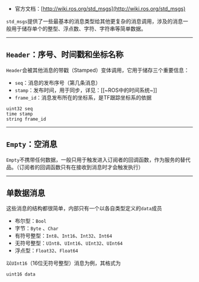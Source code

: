 + 官方文档：[http://wiki.ros.org/std_msgs](http://wiki.ros.org/std_msgs)

`std_msgs`提供了一些最基本的消息类型给其他更复杂的消息调用，涉及的消息一般用于储存单个的整型、浮点数、字符、字符串等简单数据。

---
## `Header`：序号、时间戳和坐标名称

`Header`会被其他消息的带戳（Stamped）变体调用，它用于储存三个重要信息：

+ `seq`：消息的发布序号（第几条消息）
+ `stamp`：发布时间，用于同步，详见：[[~ROS中的时间系统~]]
+ `frame_id`：消息发布所在的坐标系，是TF跟踪坐标系的依据

```msg
uint32 seq
time stamp
string frame_id
```

---
## `Empty`：空消息

`Empty`不携带任何数据，一般只用于触发进入订阅者的回调函数，作为服务的替代品。（订阅者的回调函数只有在接收到消息时才会触发执行）

---
## 单数据消息

这些消息的结构都很简单，内部只有一个以各自类型定义的`data`成员

+ 布尔型：`Bool`
+ 字节：`Byte` 、`Char`
+ 有符号整型：`Int8`、`Int16`、`Int32`、`Int64`
+ 无符号整型：`UInt8`、`UInt16`、`UInt32`、`UInt64`
+ 浮点型：`Float32`、`Float64`

以`UInt16`（16位无符号整型）消息为例，其格式为

```
uint16 data
```

